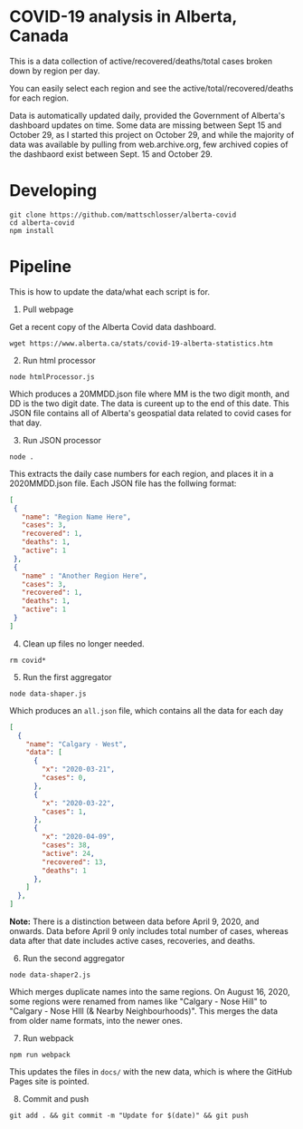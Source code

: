 # COVID-19 analysis in Alberta, Canada

This is a data collection of active/recovered/deaths/total cases broken down by region per day. 

You can easily select each region and see the active/total/recovered/deaths for each region. 

Data is automatically updated daily, provided the Government of Alberta's dashboard updates on time. 
Some data are missing between Sept 15 and October 29, as I started this project on October 29, 
and while the majority of data was available by pulling from web.archive.org, few archived copies of
the dashbaord exist between Sept. 15 and October 29. 

# Developing 

```
git clone https://github.com/mattschlosser/alberta-covid
cd alberta-covid
npm install
````

# Pipeline

This is how to update the data/what each script is for. 

1. Pull webpage

Get a recent copy of the Alberta Covid data dashboard.

```
wget https://www.alberta.ca/stats/covid-19-alberta-statistics.htm
```

2. Run html processor
```
node htmlProcessor.js
```
Which produces a 20MMDD.json file where MM is the two digit month, and DD is the two digit date. The data is cureent up to the end of this date. This JSON file contains all of Alberta's geospatial data related to covid cases for that day.

3. Run JSON processor
```
node .
```
This extracts the daily case numbers for each region, and places it in a 2020MMDD.json file. Each JSON file has the follwing format:
```json
[
 { 
   "name": "Region Name Here", 
   "cases": 3, 
   "recovered": 1, 
   "deaths": 1, 
   "active": 1
 },
 { 
   "name" : "Another Region Here", 
   "cases": 3, 
   "recovered": 1, 
   "deaths": 1, 
   "active": 1
 }
]
```

4. Clean up files no longer needed.
```
rm covid* 
```

5. Run the first aggregator
```
node data-shaper.js 
```
Which produces an `all.json` file, which contains all the data for each day

```json
[
  {
    "name": "Calgary - West",
    "data": [
      {
        "x": "2020-03-21", 
        "cases": 0, 
      }, 
      { 
        "x": "2020-03-22", 
        "cases": 1,
      },
      {
        "x": "2020-04-09", 
        "cases": 38, 
        "active": 24,
        "recovered": 13,
        "deaths": 1
      },
    ]
  },
]
```
**Note:** There is a distinction between data before April 9, 2020, and onwards. Data before April 9 only includes total number of cases, whereas data after that date includes active cases, recoveries, and deaths. 

6. Run the second aggregator
```
node data-shaper2.js
```
Which merges duplicate names into the same regions.  On August 16, 2020, some regions were renamed from names like "Calgary - Nose Hill" to "Calgary - Nose HIll (& Nearby Neighbourhoods)". This merges the data from older name formats, into the newer ones. 

7. Run webpack
```
npm run webpack
```
This updates the files in `docs/` with the new data, which is where the GitHub Pages site is pointed. 

8. Commit and push
```
git add . && git commit -m "Update for $(date)" && git push
```
